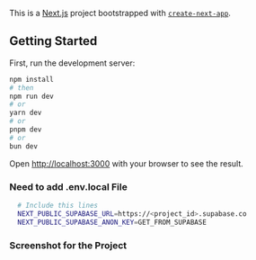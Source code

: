 This is a [Next.js](https://nextjs.org) project bootstrapped with [`create-next-app`](https://nextjs.org/docs/app/api-reference/cli/create-next-app).

## Getting Started

First, run the development server:

```bash
npm install
# then
npm run dev
# or
yarn dev
# or
pnpm dev
# or
bun dev
```

Open [http://localhost:3000](http://localhost:3000) with your browser to see the result.


### Need to add .env.local File
```bash
  # Include this lines
  NEXT_PUBLIC_SUPABASE_URL=https://<project_id>.supabase.co
  NEXT_PUBLIC_SUPABASE_ANON_KEY=GET_FROM_SUPABASE
```
### Screenshot for the Project
